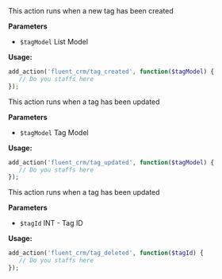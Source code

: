 <explain-block title="fluent_crm/tag_created">
This action runs when a new tag has been created

**Parameters**
- `$tagModel` List Model

**Usage:**
```php 
add_action('fluent_crm/tag_created', function($tagModel) {
   // Do you staffs here
});
```
</explain-block>

<explain-block title="fluent_crm/tag_updated">
This action runs when a tag has been updated

**Parameters**
- `$tagModel` Tag Model

**Usage:**
```php 
add_action('fluent_crm/tag_updated', function($tagModel) {
   // Do you staffs here
});
```
</explain-block>

<explain-block title="fluent_crm/tag_deleted">
This action runs when a tag has been updated

**Parameters**
- `$tagId` INT - Tag ID

**Usage:**
```php 
add_action('fluent_crm/tag_deleted', function($tagId) {
   // Do you staffs here
});
```
</explain-block>
